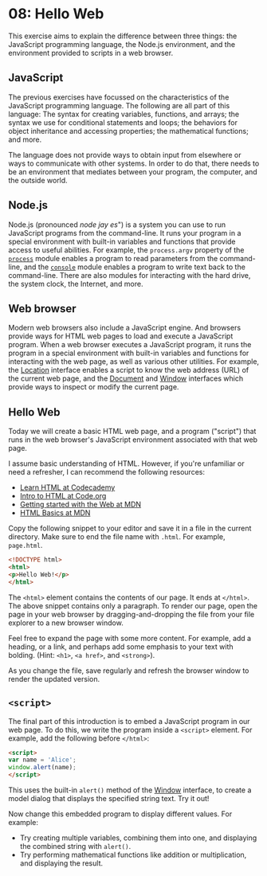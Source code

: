 # 08: Hello Web

This exercise aims to explain the difference between three things: the JavaScript programming language, the Node.js environment, and the environment provided to scripts in a web browser.

## JavaScript

The previous exercises have focussed on the characteristics of the JavaScript programming language. The following are all part of this language: The syntax for creating variables, functions, and arrays; the syntax we use for conditional statements and loops; the behaviors for object inheritance and accessing properties; the mathematical functions; and more.

The language does not provide ways to obtain input from elsewhere or ways to communicate with other systems. In order to do that, there needs to be an environment that mediates between your program, the computer, and the outside world.

## Node.js

Node.js (pronounced *node jay es*") is a system you can use to run JavaScript programs from the command-line. It runs your program in a special environment with built-in variables and functions that provide access to useful abilities. For example, the `process.argv` property of the [`process`](https://nodejs.org/api/process.html) module enables a program to read parameters from the command-line, and the [`console`](https://nodejs.org/api/console.html) module enables a program to write text back to the command-line. There are also modules for interacting with the hard drive, the system clock, the Internet, and more.

## Web browser

Modern web browsers also include a JavaScript engine. And browsers provide ways for HTML web pages to load and execute a JavaScript program. When a web browser executes a JavaScript program, it runs the program in a special environment with built-in variables and functions for interacting with the web page, as well as various other utilities. For example, the [Location](https://developer.mozilla.org/en-US/docs/Web/API/Location) interface enables a script to know the web address (URL) of the current web page, and the [Document](https://developer.mozilla.org/en-US/docs/Web/API/Document) and [Window](https://developer.mozilla.org/en-US/docs/Web/API/Window) interfaces which provide ways to inspect or modify the current page.

## Hello Web

Today we will create a basic HTML web page, and a program ("script") that runs in the web browser's JavaScript environment associated with that web page.

I assume basic understanding of HTML. However, if you're unfamiliar or need a refresher, I can recommend the following resources:

* [Learn HTML at Codecademy](https://www.codecademy.com/learn/learn-html)
* [Intro to HTML at Code.org](https://curriculum.code.org/csd-1718/unit2/3/)
* [Getting started with the Web at MDN](https://developer.mozilla.org/en-US/docs/Learn/Getting_started_with_the_web)
* [HTML Basics at MDN](https://developer.mozilla.org/en-US/docs/Learn/Getting_started_with_the_web/HTML_basics)

Copy the following snippet to your editor and save it in a file in the current directory. Make sure to end the file name with `.html`. For example, `page.html`.

```html
<!DOCTYPE html>
<html>
<p>Hello Web!</p>
</html>
```

The `<html>` element contains the contents of our page. It ends at `</html>`. The above snippet contains only a paragraph. To render our page, open the page in your web browser by dragging-and-dropping the file from your file explorer to a new browser window.

Feel free to expand the page with some more content. For example, add a heading, or a link, and perhaps add some emphasis to your text with bolding. (Hint: `<h1>`, `<a href>`, and `<strong>`).

As you change the file, save regularly and refresh the browser window to render the updated version.

## `<script>`

The final part of this introduction is to embed a JavaScript program in our web page. To do this, we write the program inside a `<script>` element. For example, add the following before `</html>`:

```html
<script>
var name = 'Alice';
window.alert(name);
</script>
```

This uses the built-in `alert()` method of the [Window](https://developer.mozilla.org/en-US/docs/Web/API/Window) interface, to create a model dialog that displays the specified string text. Try it out!

Now change this embedded program to display different values. For example:

* Try creating multiple variables, combining them into one, and displaying the combined string with `alert()`.
* Try performing mathematical functions like addition or multiplication, and displaying the result.

